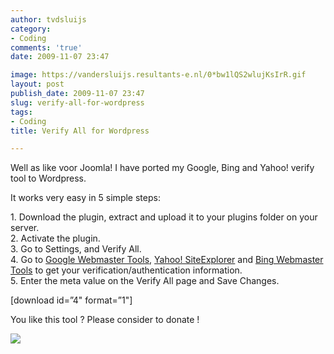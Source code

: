 ```yaml
---
author: tvdsluijs
category:
- Coding
comments: 'true'
date: 2009-11-07 23:47

image: https://vandersluijs.resultants-e.nl/0*bw1lQS2wlujKsIrR.gif
layout: post
publish_date: 2009-11-07 23:47
slug: verify-all-for-wordpress
tags:
- Coding
title: Verify All for Wordpress

---
```

Well as like voor Joomla! I have ported my Google, Bing and Yahoo! verify tool
to Wordpress.  
  
It works very easy in 5 simple steps:  
  
1\. Download the plugin, extract and upload it to your plugins folder on your
server.  
2\. Activate the plugin.  
3\. Go to Settings, and Verify All.  
4\. Go to [Google Webmaster Tools](http://www.google.com/webmasters/tools/),
[Yahoo! SiteExplorer](http://siteexplorer.search.yahoo.com/) and [Bing
Webmaster Tools](http://www.bing.com/webmaster) to get your
verification/authentication information.  
5\. Enter the meta value on the Verify All page and Save Changes.  
  
  
  
  
[download id=”4" format=”1"]  
  
  
  
  
You like this tool ? Please consider to donate !

![](https://vandersluijs.resultants-e.nl/0*bw1lQS2wlujKsIrR.gif)

